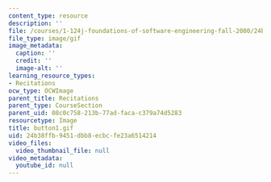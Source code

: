```yaml
---
content_type: resource
description: ''
file: /courses/1-124j-foundations-of-software-engineering-fall-2000/24b38ffb9451dbb8ecbcfe23a6514214_button1.gif
file_type: image/gif
image_metadata:
  caption: ''
  credit: ''
  image-alt: ''
learning_resource_types:
- Recitations
ocw_type: OCWImage
parent_title: Recitations
parent_type: CourseSection
parent_uid: 08c0c758-213b-77ad-faca-c379a74d5283
resourcetype: Image
title: button1.gif
uid: 24b38ffb-9451-dbb8-ecbc-fe23a6514214
video_files:
  video_thumbnail_file: null
video_metadata:
  youtube_id: null
---
```

